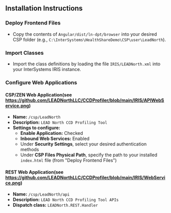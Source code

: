 ## Installation Instructions

### Deploy Frontend Files
- Copy the contents of `Angular/dist/ln-dpt/browser` into your desired CSP folder (e.g., `C:\InterSystems\HealthShareDemo\CSP\user\LeadNorth`).

### Import Classes
- Import the class definitions by loading the file `IRIS/LEADNorth.xml` into your InterSystems IRIS instance.

### Configure Web Applications

#### CSP/ZEN Web Application(see https://github.com/LEADNorthLLC/CCDProfiler/blob/main/IRIS/APIWebService.png)
- **Name:** `/csp/LeadNorth`
- **Description:** `LEAD North CCD Profiling Tool`
- **Settings to configure:**
  - **Enable Application:** Checked
  - **Inbound Web Services:** Enabled
  - Under **Security Settings**, select your desired authentication methods
  - Under **CSP Files Physical Path**, specify the path to your installed `index.html` file (from "Deploy Frontend Files")

#### REST Web Application(see https://github.com/LEADNorthLLC/CCDProfiler/blob/main/IRIS/WebService.png)
- **Name:** `/csp/LeadNorth/api`
- **Description:** `LEAD North CCD Profiling Tool APIs`
- **Dispatch class:** `LEADNorth.REST.Handler`
  
